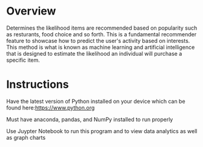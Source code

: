 # Overview

Determines the likelihood items are recommended based on popularity such as resturants, food choice and so forth. This is a fundamental recommender feature to showcase how to predict the user's activity based on interests. This method is what is known as machine learning and artificial intelligence that is designed to estimate the likelihood an individual will purchase a specific item. 

# Instructions

Have the latest version of Python installed on your device which can be found here:https://www.python.org

Must have anaconda, pandas, and NumPy installed to run properly

Use Juypter Notebook to run this program and to view data analytics as well as graph charts

